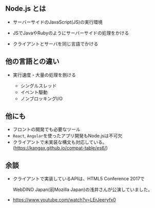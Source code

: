 ## Node.js とは

* サーバーサイドのJavaScript(JS)の実行環境

* JSでJavaやRubyのようにサーバーサイドの処理をかける

* クライアントとサーバを同じ言語でかける


## 他の言語との違い
* 実行速度・大量の処理を捌ける

	* シングルスレッド
	* イベント駆動
	* ノンブロッキングI/O


## 他にも

* フロントの開発でも必要なツール
* `React`, `Angular`を使ったアプリ開発もNode.jsは不可欠
* クライアントで未実装な構文も対応している。(https://kangax.github.io/compat-table/es6/)

## 余談
* クライアントで実装しているAPIは、HTML5 Conference 2017で

  WebDINO Japan(前Mozilla Japan)の浅井さんが公演していました。

* https://www.youtube.com/watch?v=LErJeeryfx0

